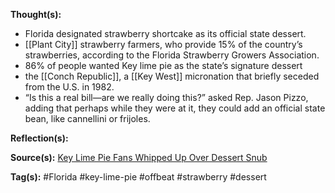 **Thought(s):**
- Florida designated strawberry shortcake as its official state dessert.
- [[Plant City]] strawberry farmers, who provide 15% of the country’s strawberries, according to the Florida Strawberry Growers Association.
- 86% of people wanted Key lime pie as the state’s signature dessert
- the [[Conch Republic]], a [[Key West]] micronation that briefly seceded from the U.S. in 1982.
- “Is this a real bill—are we really doing this?” asked Rep. Jason Pizzo, adding that perhaps while they were at it, they could add an official state bean, like cannellini or frijoles.

**Reflection(s):**

**Source(s):**
[Key Lime Pie Fans Whipped Up Over Dessert Snub](https://apple.news/AqKiofzxkTcKWGHbApGCngQ)

**Tag(s):**
#Florida #key-lime-pie #offbeat #strawberry #dessert 